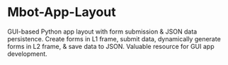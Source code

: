 # Mbot-App-Layout
GUI-based Python app layout with form submission &amp; JSON data persistence. Create forms in L1 frame, submit data, dynamically generate forms in L2 frame, &amp; save data to JSON. Valuable resource for GUI app development.
